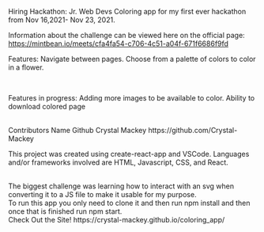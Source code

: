 Hiring Hackathon: Jr. Web Devs
Coloring app for my first ever hackathon from Nov 16,2021- Nov 23, 2021.



Information about the challenge can be viewed here on the official page: https://mintbean.io/meets/cfa4fa54-c706-4c51-a04f-671f6686f9fd


Features:
Navigate between pages.
Choose from a palette of colors to color in a flower.

<br/>

Features in progress:
Adding more images to be available to color.
Ability to download colored page

<br/>
Contributors
Name	        Github
Crystal Mackey	https://github.com/Crystal-Mackey

<br/>

This project was created using create-react-app and VSCode. Languages and/or frameworks involved are HTML, Javascript, CSS, and React.

<br/>
The biggest challenge was learning how to interact with an svg when converting it to a JS file to make it usable for my purpose.

<br/>
To run this app you only need to clone it and then run npm install and then once that is finished run npm start.

<br/>
Check Out the Site!
https://crystal-mackey.github.io/coloring_app/